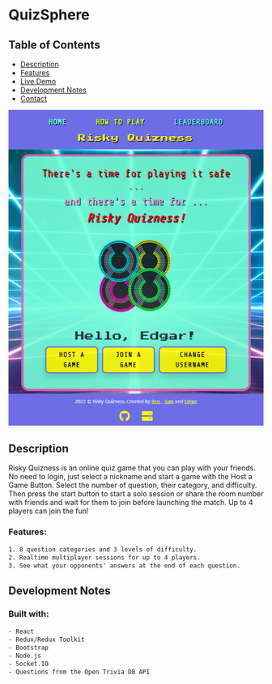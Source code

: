 # QuizSphere

## Table of Contents

- [Description](#description)
- [Features](#features)
- [Live Demo](#live-demo)
- [Development Notes](#development-notes)
- [Contact](#contact)

![Alt text](/screenshots/screenshot_1.png?raw=true "ScreenShot")

## Description

Risky Quizness is an online quiz game that you can play with your friends. No need to login, just select a nickname and start a game with the Host a Game Button. Select the number of question, their category, and difficulty. Then press the start button to start a solo session or share the room number with friends and wait for them to join before launching the match. Up to 4 players can join the fun!

### Features:
    1. 8 question categories and 3 levels of difficulty.
    2. Realtime multiplayer sessions for up to 4 players.
    3. See what your opponents' answers at the end of each question.



## Development Notes

### Built with:
    - React
    - Redux/Redux Toolkit
    - Bootstrap
    - Node.js
    - Socket.IO
    - Questions from the Open Trivia DB API


